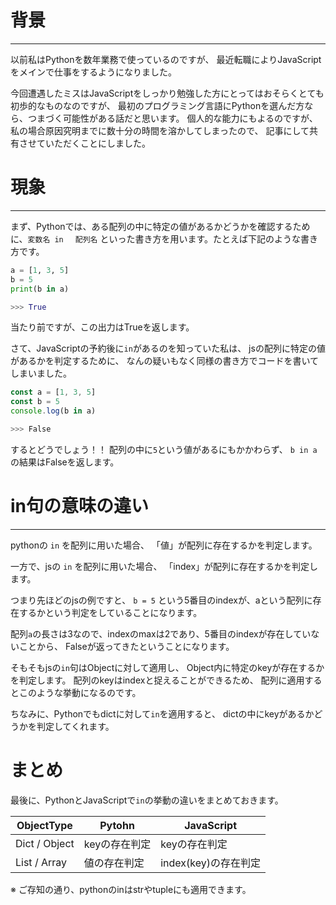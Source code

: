 # 背景
---

以前私はPythonを数年業務で使っているのですが、
最近転職によりJavaScriptをメインで仕事をするようになりました。

今回遭遇したミスはJavaScriptをしっかり勉強した方にとってはおそらくとても初歩的なものなのですが、
最初のプログラミング言語にPythonを選んだ方なら、つまづく可能性がある話だと思います。
個人的な能力にもよるのですが、私の場合原因究明までに数十分の時間を溶かしてしまったので、
記事にして共有させていただくことにしました。

# 現象
---

まず、Pythonでは、ある配列の中に特定の値があるかどうかを確認するために、`変数名 in 　配列名` といった書き方を用います。たとえば下記のような書き方です。

```py
a = [1, 3, 5]
b = 5
print(b in a)

>>> True
```
当たり前ですが、この出力はTrueを返します。


さて、JavaScriptの予約後に`in`があるのを知っていた私は、
jsの配列に特定の値があるかを判定するために、
なんの疑いもなく同様の書き方でコードを書いてしまいました。

```js
const a = [1, 3, 5]
const b = 5
console.log(b in a)

>>> False
```

するとどうでしょう！！
配列の中に`5`という値があるにもかかわらず、
`b in a` の結果はFalseを返します。


# in句の意味の違い
---

pythonの `in` を配列に用いた場合、
「値」が配列に存在するかを判定します。

一方で、jsの `in` を配列に用いた場合、
「index」が配列に存在するかを判定します。

つまり先ほどのjsの例ですと、
`b = 5` という5番目のindexが、aという配列に存在するかという判定をしていることになります。

配列`a`の長さは3なので、indexのmaxは2であり、5番目のindexが存在していないことから、
Falseが返ってきたということになります。

そもそもjsの`in`句はObjectに対して適用し、
Object内に特定のkeyが存在するかを判定します。
配列のkeyはindexと捉えることができるため、
配列に適用するとこのような挙動になるのです。

ちなみに、Pythonでもdictに対して`in`を適用すると、
dictの中にkeyがあるかどうかを判定してくれます。

# まとめ
最後に、PythonとJavaScriptで`in`の挙動の違いをまとめておきます。

| ObjectType |Pytohn | JavaScript |
| --- | --- | --- |
| Dict / Object | keyの存在判定 | keyの存在判定 |
| List / Array | 値の存在判定 | index(key)の存在判定 |

※ ご存知の通り、pythonのinはstrやtupleにも適用できます。